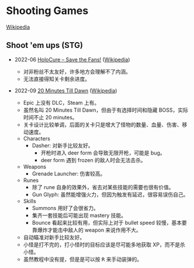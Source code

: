 # Shooting Games
[Wikipedia](https://en.wikipedia.org/wiki/Shooter_game)

## Shoot 'em ups (STG)
- 2022-06 [HoloCure – Save the Fans!](https://store.steampowered.com/app/2420510/HoloCure__Save_the_Fans/) ([Wikipedia](https://en.wikipedia.org/wiki/HoloCure_%E2%80%93_Save_the_Fans!))
  - 对非粉丝不太友好，许多地方会理解不了内涵。
  - 无法直接得知关卡剩余进度。

- 2022-09 [20 Minutes Till Dawn](https://store.steampowered.com/app/1966900/20/) ([Wikipedia](https://en.wikipedia.org/wiki/20_Minutes_Till_Dawn))
  - Epic 上没有 DLC，Steam 上有。
  - 虽然名叫 20 Minutes Till Dawn，但由于有选择时间和隐藏 BOSS，实际时间不止 20 minutes。
  - 关卡设计比较单调，后面的关卡只是增大了怪物的数量、血量、伤害、移动速度。
  - Characters
    - Dasher: 对新手比较友好。
      - 开枪时进入 deer form 会导致无限开枪，可能是 bug。
      - deer form 遇到 frozen 的敌人时会无法击杀。
  - Weapons
    - Grenade Launcher: 伤害较高。
  - Runes
    - 除了 rune 自身的效果外，省去对某些技能的需要也很有价值。
    - Gun Glyph: 虽然能增强火力，但因为触发有延迟，很容易误伤自己。
  - Skills
    - Summons 用好了会很省力。
    - 集齐一套技能后可能出现 mastery 技能。
    - Bounce 看起来比较有用，但实际上对于 bullet speed 较慢，基本要靠爆炸才能击中敌人的 weapon 来说作用不大。
  - 自动瞄准对新手比较友好。
  - 小怪是打不完的，打小怪时的目标应该是尽可能多地获取 XP，而不是杀小怪。
  - 虽然教程中没有提，但是是可以按 <kbd>R</kbd> 来手动装弹的。